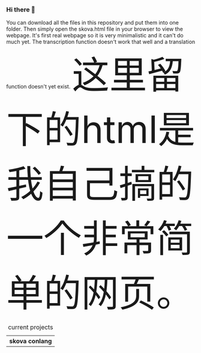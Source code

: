 ### Hi there 👋
You can download all the files in this repository and put them into one folder. Then simply open the skova.html file in your browser to view the webpage. 
It's first real webpage so it is very minimalistic and it can't do much yet. The transcription function doesn't work that well and a translation function doesn't yet exist.
<h style="font-size: 100px">这里留下的html是我自己搞的一个非常简单的网页。</h>

<table>
  <caption>current projects</caption>
  <tr>
     <th>skova conlang</th>
  </tr>
</table>

<!--
**Moschka/moschka** is a ✨ _special_ ✨ repository because its `README.md` (this file) appears on your GitHub profile.

Here are some ideas to get you started:

- 🔭 I’m currently working on ...
- 🌱 I’m currently learning ...
- 👯 I’m looking to collaborate on ...
- 🤔 I’m looking for help with ...
- 💬 Ask me about ...
- 📫 How to reach me: ...
- 😄 Pronouns: ...
- ⚡ Fun fact: ...
-->
